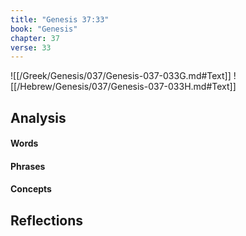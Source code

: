 ```yaml
---
title: "Genesis 37:33"
book: "Genesis"
chapter: 37
verse: 33
---
```

![[/Greek/Genesis/037/Genesis-037-033G.md#Text]]
![[/Hebrew/Genesis/037/Genesis-037-033H.md#Text]]

## Analysis

#### Words

#### Phrases

#### Concepts

## Reflections
